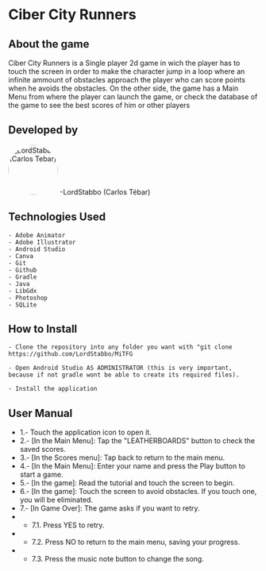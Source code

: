 # Ciber City Runners

## About the game
Ciber City Runners is a Single player 2d game in wich the player has to touch the screen in order to make the character jump in a loop where an infinite ammount of obstacles approach the player who can score points when he avoids the obstacles. 
On the other side, the game has a Main Menu from where the player can launch the game, or check the database of the game to see the best scores of him or other players 

## Developed by

<img src="https://github.com/LordStabbo.png" alt="LordStabbo (Carlos Tebar)" width="100" style="border-radius: 50%">
    -LordStabbo (Carlos Tébar)

## Technologies Used

    - Adobe Animator
    - Adobe Illustrator
    - Android Studio
    - Canva
    - Git
    - Github
    - Gradle
    - Java
    - LibGdx
    - Photoshop
    - SQLite

## How to Install

    - Clone the repository into any folder you want with "git clone https://github.com/LordStabbo/MiTFG

    - Open Android Studio AS ADMINISTRATOR (this is very important, because if not gradle wont be able to create its required files).

    - Install the application 

## User Manual
- 1.- Touch the application icon to open it.
- 2.- [In the Main Menu]: Tap the "LEATHERBOARDS" button to check the saved scores.
- 3.- [In the Scores menu]: Tap back to return to the main menu.
- 4.- [In the Main Menu]: Enter your name and press the Play button to start a game.
- 5.- [In the game]: Read the tutorial and touch the screen to begin.
- 6.- [In the game]: Touch the screen to avoid obstacles. If you touch one, you will be eliminated.
- 7.- [In Game Over]: The game asks if you want to retry.
- - 7.1. Press YES to retry.
- - 7.2. Press NO to return to the main menu, saving your progress.
- - 7.3. Press the music note button to change the song.